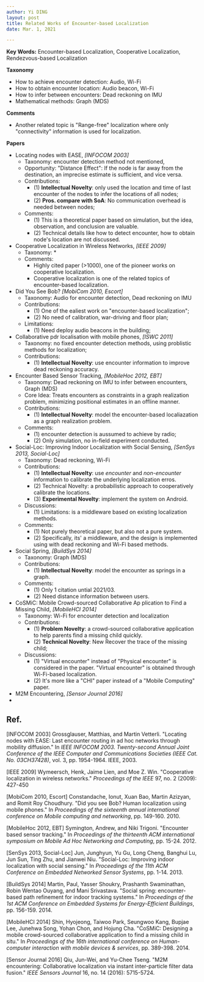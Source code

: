 ```yaml
---
author: Yi DING
layout: post
title: Related Works of Encounter-based Localization
date: Mar. 1, 2021

---
```


**Key Words:** Encounter-based Localization, Cooperative Localization, Rendezvous-based Localization

**Taxonomy**

* How to achieve encounter detection: Audio, Wi-Fi
* How to obtain encounter location: Audio beacon, Wi-Fi
* How to infer between encounters: Dead reckoning on IMU
* Mathematical methods: Graph (MDS)

**Comments**

* Another related topic is "Range-free" localization where only "connectivity" information is used for localization.

**Papers**

* Locating nodes with EASE, *[INFOCOM 2003]*
  * Taxonomy: encounter detection method not mentioned,
  * Opportunity: "Distance Effect": If the node is far away from the destination, an imprecise estimate is sufficient, and vice versa.
  * Contributions:
    * (1) **Intellectual Novelty**: only used the location and time of last encounter of the nodes to infer the locations of all nodes;
    * (2) **Pros. compare with SoA**: No communication overhead is needed between nodes;
  * Comments:
    * (1) This is a theoretical paper based on simulation, but the idea, observation, and conclusion are valuable.
    * (2) Technical details like how to detect encounter, how to obtain node's location are not discussed.
* Cooperative Localization in Wireless Networks, *[IEEE 2009]*
  * Taxonomy:
    * 
  * Comments:
    * Highly cited paper (>1000), one of the pioneer works on cooperative localization.
    * Cooperative localization is one of the related topics of encounter-based localization.
* Did You See Bob? *[MobiCom 2010, Escort]*
  * Taxonomy: Audio for encounter detection, Dead reckoning on IMU
  * Contributions:
    * (1) One of the ealiest work on "encounter-based localization";
    * (2) No need of calibration, war-driving and floor plan;
  * Limitations:
    * (1) Need deploy audio beacons in the building;
* Collaborative pdr localisation with mobile phones, *[ISWC 2011]*
  * Taxonomy: no fixed encounter detection methods, using problistic methods for localization;
  * Contributions: 
    * (1) **Intellectual Novelty**: use encounter information to improve dead reckoning accuracy.
* Encounter Based Sensor Tracking, *[MobileHoc 2012, EBT]*
  * Taxonomy: Dead reckoning on IMU to infer between encounters, Graph (MDS)
  * Core Idea: Treats encounters as constraints in a graph realization problem, minimizing positional estimates in an offline manner.
  * Contributions:
    * (1) **Intellectual Novelty**: model the encounter-based localiazation as a graph realization problem. 
  * Comments: 
    * (1) encounter detection is aussumed to achieve by radio;
    * (2) Only simulation, no in-field experiment conducted.
* Social-Loc: Improving Indoor Localization with Social Sensing, *[SenSys 2013, Social-Loc]*
  * Taxonomy: Dead reckoning, Wi-Fi
  * Contributions:
    * (1) **Intellectual Novelty**: use *encounter* and *non-encounter* information to calibrate the underlying localization erros.
    * (2) Technical Novelty: a probabilistic approach to cooperatively calibrate the locations.
    * (3) **Experimental Novelty**: implement the system on Android.
  * Discussions:
    * (1) Limitations: is a middleware based on existing localization methods.
  * Comments:
    * (1) Not purely theoretical paper, but also not a pure system. 
    * (2) Specifically, its' a middleware, and the design is implemented using with dead reckoning and Wi-Fi based methods.
* Social Spring, *[BuildSys 2014]*
  * Taxonomy: Graph (MDS)
  * Contributions:
    * (1) **Intellectual Novelty**: model the encounter as springs in a graph. 
  * Comments:
    * (1) Only 1 citation untial 2021/03.
    * (2) Need distance information between users.
* CoSMiC: Mobile Crowd-sourced Collaborative Ap plication to Find a Missing Child, *[MobileHCI 2014]*
  * Taxonomy: Wi-Fi for encounter detection and localization
  * Contributions:
    * (1) **Problem Novelty**: a crowd-sourced collaborative application to help parents find a missing child quickly.
    * (2) **Technical Novelty**: New Recover the trace of the missing child;
  * Discussions:
    * (1) "Virtual encounter" instead of "Physical encounter" is considered in the paper. "Virtual encounter" is obtained through Wi-Fi-based localization.
    * (2) It's more like a "CHI" paper instead of a "Mobile Computing" paper.
* M2M Encountering, *[Sensor Journal 2016]*
* 

## Ref.

[INFOCOM 2003] Grossglauser, Matthias, and Martin Vetterli. "Locating nodes with EASE: Last encounter routing in ad hoc networks through mobility diffusion." In *IEEE INFOCOM 2003. Twenty-second Annual Joint Conference of the IEEE Computer and Communications Societies (IEEE Cat. No. 03CH37428)*, vol. 3, pp. 1954-1964. IEEE, 2003.

[IEEE 2009] Wymeersch, Henk, Jaime Lien, and Moe Z. Win. "Cooperative localization in wireless networks." *Proceedings of the IEEE* 97, no. 2 (2009): 427-450

[MobiCom 2010, Escort] Constandache, Ionut, Xuan Bao, Martin Azizyan, and Romit Roy Choudhury. "Did you see Bob? Human localization using mobile phones." In *Proceedings of the sixteenth annual international conference on Mobile computing and networking*, pp. 149-160. 2010.

[MobileHoc 2012, EBT] Symington, Andrew, and Niki Trigoni. "Encounter based sensor tracking." In *Proceedings of the thirteenth ACM international symposium on Mobile Ad Hoc Networking and Computing*, pp. 15-24. 2012.

[SenSys 2013, Social-Loc] Jun, Junghyun, Yu Gu, Long Cheng, Banghui Lu, Jun Sun, Ting Zhu, and Jianwei Niu. "Social-Loc: Improving indoor localization with social sensing." In *Proceedings of the 11th ACM Conference on Embedded Networked Sensor Systems*, pp. 1-14. 2013.

[BuildSys 2014] Martin, Paul, Yasser Shoukry, Prashanth Swaminathan, Robin Wentao Ouyang, and Mani Srivastava. "Social spring: encounter-based path refinement for indoor tracking systems." In *Proceedings of the 1st ACM Conference on Embedded Systems for Energy-Efficient Buildings*, pp. 156-159. 2014.

[MobileHCI 2014] Shin, Hyojeong, Taiwoo Park, Seungwoo Kang, Bupjae Lee, Junehwa Song, Yohan Chon, and Hojung Cha. "CoSMiC: Designing a mobile crowd-sourced collaborative application to find a missing child in situ." In *Proceedings of the 16th international conference on Human-computer interaction with mobile devices & services*, pp. 389-398. 2014.

[Sensor Journal 2016] Qiu, Jun-Wei, and Yu-Chee Tseng. "M2M encountering: Collaborative localization via instant inter-particle filter data fusion." *IEEE Sensors Journal* 16, no. 14 (2016): 5715-5724.


